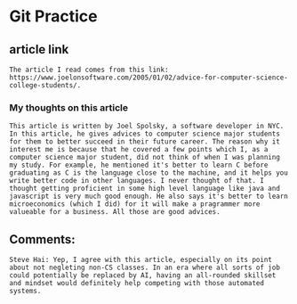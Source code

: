 # Git Practice

## article link
    The article I read comes from this link: https://www.joelonsoftware.com/2005/01/02/advice-for-computer-science-college-students/. 

### My thoughts on this article

    This article is written by Joel Spolsky, a software developer in NYC. In this article, he gives advices to computer science major students for them to better succeed in their future career. The reason why it interest me is because that he covered a few points which I, as a computer science major student, did not think of when I was planning my study. For example, he mentioned it's better to learn C before graduating as C is the language close to the machine, and it helps you write better code in other languages. I never thought of that. I thought getting proficient in some high level language like java and javascript is very much good enough. He also says it's better to learn microeconomics (which I did) for it will make a pragrammer more valueable for a business. All those are good advices. 


## Comments: 

    Steve Hai: Yep, I agree with this article, especially on its point about not negleting non-CS classes. In an era where all sorts of job could potentially be replaced by AI, having an all-rounded skillset and mindset would definitely help competing with those automated systems. 
